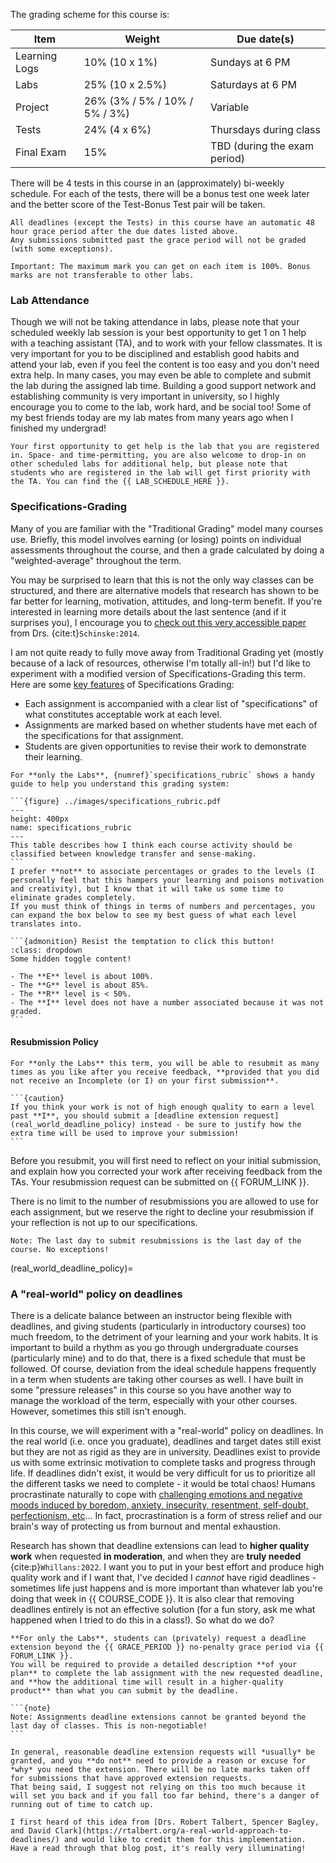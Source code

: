 The grading scheme for this course is:

| Item          | Weight                        | Due date(s)                                 |
|---------------|-------------------------------|---------------------------------------------|
| Learning Logs | 10% (10 x 1%)                 | Sundays at 6 PM                             |
| Labs          | 25% (10 x 2.5%)               | Saturdays at 6 PM                           |
| Project       | 26% (3% / 5% / 10% / 5% / 3%) | Variable                                    |
| Tests         | 24% (4 x 6%)                  | Thursdays during class                      |
| Final Exam    | 15%                           | TBD (during the exam period)                |

There will be 4 tests in this course in an (approximately) bi-weekly schedule.
For each of the tests, there will be a bonus test one week later and the better score of the Test-Bonus Test pair will be taken.

```{attention} 
All deadlines (except the Tests) in this course have an automatic 48 hour grace period after the due dates listed above.
Any submissions submitted past the grace period will not be graded (with some exceptions).
```

```{note}
Important: The maximum mark you can get on each item is 100%. Bonus marks are not transferable to other labs.
```

### Lab Attendance

Though we will not be taking attendance in labs, please note that your scheduled weekly lab session is your best opportunity to get 1 on 1 help with a teaching assistant (TA), and to work with your fellow classmates.
It is very important for you to be disciplined and establish good habits and attend your lab, even if you feel the content is too easy and you don't need extra help.
In many cases, you may even be able to complete and submit the lab during the assigned lab time. 
Building a good support network and establishing community is very important in university, so I highly encourage you to come to the lab, work hard, and be social too!
Some of my best friends today are my lab mates from many years ago when I finished my undergrad!

```{attention}
Your first opportunity to get help is the lab that you are registered in. Space- and time-permitting, you are also welcome to drop-in on other scheduled labs for additional help, but please note that students who are registered in the lab will get first priority with the TA. You can find the {{ LAB_SCHEDULE_HERE }}.
```

### Specifications-Grading

Many of you are familiar with the "Traditional Grading" model many courses use.
Briefly, this model involves earning (or losing) points on individual assessments throughout the course, and then a grade calculated by doing a "weighted-average" throughout the term.

You may be surprised to learn that this is not the only way classes can be structured, and there are alternative models that research has shown to be far better for learning, motivation, attitudes, and long-term benefit.
If you're interested in learning more details about the last sentence (and if it surprises you), I encourage you to [check out this very accessible paper](https://www.lifescied.org/doi/full/10.1187/cbe.cbe-14-03-0054) from Drs. {cite:t}`Schinske:2014`.

I am not quite ready to fully move away from Traditional Grading yet (mostly because of a lack of resources, otherwise I'm totally all-in!) but I'd like to experiment with a modified version of Specifications-Grading this term.
Here are some [key features](https://twitter.com/siwelwerd/status/1472940473924960261) of Specifications Grading:

- Each assignment is accompanied with a clear list of "specifications" of what constitutes acceptable work at each level.
- Assignments are marked based on whether students have met each of the specifications for that assignment.
- Students are given opportunities to revise their work to demonstrate their learning.

````{attention}
For **only the Labs**, {numref}`specifications_rubric` shows a handy guide to help you understand this grading system: 

```{figure} ../images/specifications_rubric.pdf
---
height: 400px
name: specifications_rubric
---
This table describes how I think each course activity should be classified between knowledge transfer and sense-making.
```
I prefer **not** to associate percentages or grades to the levels (I personally feel that this hampers your learning and poisons motivation and creativity), but I know that it will take us some time to eliminate grades completely.
If you must think of things in terms of numbers and percentages, you can expand the box below to see my best guess of what each level translates into.

```{admonition} Resist the temptation to click this button!
:class: dropdown
Some hidden toggle content!

- The **E** level is about 100%.
- The **G** level is about 85%.
- The **R** level is < 50%.
- The **I** level does not have a number associated because it was not graded.
```
````

#### Resubmission Policy

````{attention}
For **only the Labs** this term, you will be able to resubmit as many times as you like after you receive feedback, **provided that you did not receive an Incomplete (or I) on your first submission**.

```{caution}
If you think your work is not of high enough quality to earn a level past **I**, you should submit a [deadline extension request](real_world_deadline_policy) instead - be sure to justify how the extra time will be used to improve your submission!
```
````

Before you resubmit, you will first need to reflect on your initial submission, and explain how you corrected your work after receiving feedback from the TAs.
Your resubmission request can be submitted on {{ FORUM_LINK }}.

There is no limit to the number of resubmissions you are allowed to use for each assignment, but we reserve the right to decline your resubmission if your reflection is not up to our specifications.

```{note}
Note: The last day to submit resubmissions is the last day of the course. No exceptions!
``` 

(real_world_deadline_policy)=
### A "real-world" policy on deadlines

There is a delicate balance between an instructor being flexible with deadlines, and giving students (particularly in introductory courses) too much freedom, to the detriment of your learning and your work habits.
It is important to build a rhythm as you go through undergraduate courses (particularly mine) and to do that, there is a fixed schedule that must be followed. 
Of course, deviation from the ideal schedule happens frequently in a term when students are taking other courses as well. 
I have built in some "pressure releases" in this course so you have another way to manage the workload of the term, especially with your other courses.
However, sometimes this still isn't enough.

In this course, we will experiment with a "real-world" policy on deadlines.
In the real world (i.e. once you graduate), deadlines and target dates still exist but they are not as rigid as they are in university.
Deadlines exist to provide us with some extrinsic motivation to complete tasks and progress through life.
If deadlines didn't exist, it would be very difficult for us to prioritize all the different tasks we need to complete - it would be total chaos!
Humans procrastinate naturally to cope with [challenging emotions and negative moods induced by boredom, anxiety, insecurity, resentment, self-doubt, perfectionism, etc](https://www.nytimes.com/2019/03/25/smarter-living/why-you-procrastinate-it-has-nothing-to-do-with-self-control.html)...
In fact, procrastination is a form of stress relief and our brain's way of protecting us from burnout and mental exhaustion.

Research has shown that deadline extensions can lead to **higher quality work** when requested **in moderation**, and when they are **truly needed** {cite:p}`Whillans:2022`.
I want you to put in your best effort and produce high quality work and if I want that, I've decided I *cannot* have rigid deadlines - sometimes life just happens and is more important than whatever lab you're doing that week in {{ COURSE_CODE }}. 
It is also clear that removing deadlines entirely is not an effective solution (for a fun story, ask me what happened when I tried to do this in a class!).
So what do we do?

````{attention} 
**For only the Labs**, students can (privately) request a deadline extension beyond the {{ GRACE_PERIOD }} no-penalty grace period via {{ FORUM_LINK }}. 
You will be required to provide a detailed description **of your plan** to complete the lab assignment with the new requested deadline, and **how the additional time will result in a higher-quality product** than what you can submit by the deadline.

```{note}
Note: Assignments deadline extensions cannot be granted beyond the last day of classes. This is non-negotiable!
```

In general, reasonable deadline extension requests will *usually* be granted, and you **do not** need to provide a reason or excuse for *why* you need the extension. There will be no late marks taken off for submissions that have approved extension requests.
That being said, I suggest not relying on this too much because it will set you back and if you fall too far behind, there's a danger of running out of time to catch up.
````

```{tip}
I first heard of this idea from [Drs. Robert Talbert, Spencer Bagley, and David Clark](https://rtalbert.org/a-real-world-approach-to-deadlines/) and would like to credit them for this implementation. Have a read through that blog post, it's really very illuminating!
```
